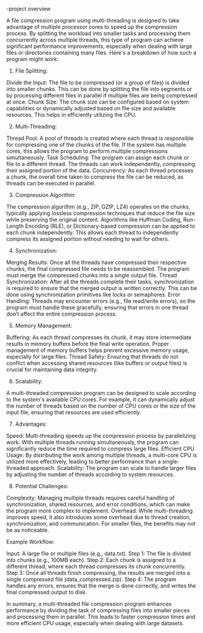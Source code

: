 -project overview


A file compression program using multi-threading is designed to take advantage of multiple processor cores to speed up the compression process. By splitting the workload into smaller tasks and processing them concurrently across multiple threads, this type of program can achieve significant performance improvements, especially when dealing with large files or directories containing many files. Here's a breakdown of how such a program might work:



1. File Splitting:
   
Divide the Input: The file to be compressed (or a group of files) is divided into smaller chunks. This can be done by splitting the file into segments or by processing different files in parallel if multiple files are being compressed at once.
Chunk Size: The chunk size can be configured based on system capabilities or dynamically adjusted based on file size and available resources. This helps in efficiently utilizing the CPU.

2. Multi-Threading:

Thread Pool: A pool of threads is created where each thread is responsible for compressing one of the chunks of the file. If the system has multiple cores, this allows the program to perform multiple compressions simultaneously.
Task Scheduling: The program can assign each chunk or file to a different thread. The threads can work independently, compressing their assigned portion of the data.
Concurrency: As each thread processes a chunk, the overall time taken to compress the file can be reduced, as threads can be executed in parallel.

3. Compression Algorithm:

The compression algorithm (e.g., ZIP, GZIP, LZ4) operates on the chunks, typically applying lossless compression techniques that reduce the file size while preserving the original content.
Algorithms like Huffman Coding, Run-Length Encoding (RLE), or Dictionary-based compression can be applied to each chunk independently. This allows each thread to independently compress its assigned portion without needing to wait for others.

4. Synchronization:
   
Merging Results: Once all the threads have compressed their respective chunks, the final compressed file needs to be reassembled. The program must merge the compressed chunks into a single output file.
Thread Synchronization: After all the threads complete their tasks, synchronization is required to ensure that the merged output is written correctly. This can be done using synchronization primitives like locks or semaphores.
Error Handling: Threads may encounter errors (e.g., file read/write errors), so the program must handle these gracefully, ensuring that errors in one thread don’t affect the entire compression process.

5. Memory Management:
   
Buffering: As each thread compresses its chunk, it may store intermediate results in memory buffers before the final write operation. Proper management of memory buffers helps prevent excessive memory usage,
especially for large files.
Thread Safety: Ensuring that threads do not conflict when accessing shared resources (like buffers or output files) is crucial for maintaining data integrity.

6. Scalability:
   
A multi-threaded compression program can be designed to scale according to the system's available CPU cores. For example, it can dynamically adjust the number of threads based on the number of CPU cores or the size of the input file, ensuring that resources are used efficiently.

7. Advantages:
   
Speed: Multi-threading speeds up the compression process by parallelizing work. With multiple threads running simultaneously, the program can significantly reduce the time required to compress large files.
Efficient CPU Usage: By distributing the work among multiple threads, a multi-core CPU is utilized more effectively, leading to better performance than a single-threaded approach.
Scalability: The program can scale to handle larger files by adjusting the number of threads according to system resources.

8. Potential Challenges:
   
Complexity: Managing multiple threads requires careful handling of synchronization, shared resources, and error conditions, which can make the program more complex to implement.
Overhead: While multi-threading improves speed, it also introduces some overhead due to thread creation, synchronization, and communication. For smaller files, the benefits may not be as noticeable.

Example Workflow:

Input: A large file or multiple files (e.g., data.txt).
Step 1: The file is divided into chunks (e.g., 100MB each).
Step 2: Each chunk is assigned to a different thread, where each thread compresses its chunk concurrently.
Step 3: Once all threads finish compressing, the results are merged into a single compressed file (data_compressed.zip).
Step 4: The program handles any errors, ensures that the merge is done correctly, and writes the final compressed output to disk.

In summary, a multi-threaded file compression program enhances performance by dividing the task of compressing files into smaller pieces and processing them in parallel. This leads to faster compression times and more efficient CPU usage, especially when dealing with large datasets.




